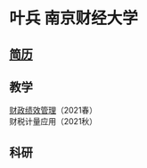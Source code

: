 # 叶兵  南京财经大学  
  
## [简历](https://bingyenufe.github.io/CV/)  
  
## 教学  
[财政绩效管理]()（2021春）  
财税计量应用（2021秋）  
  
## 科研
